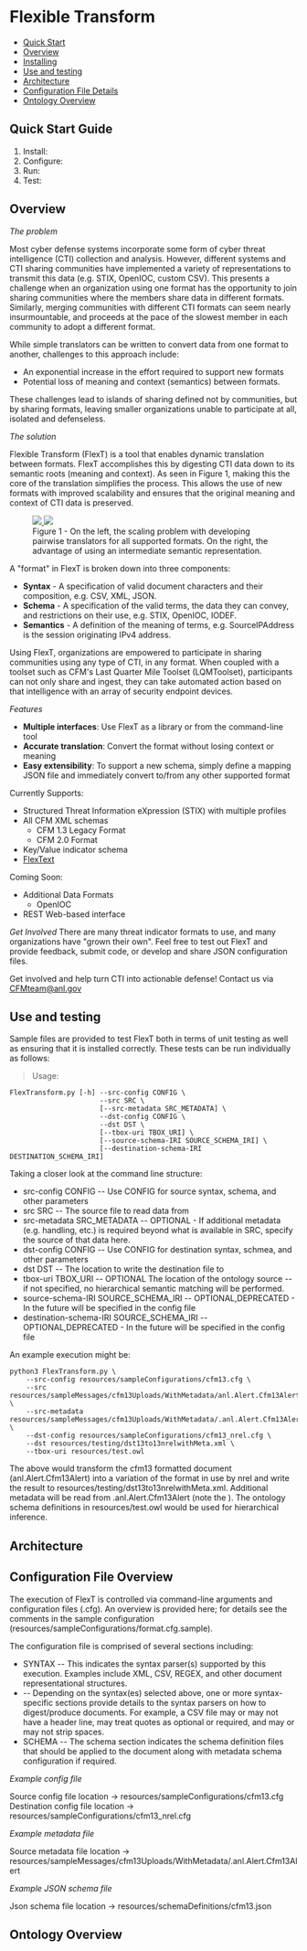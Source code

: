 Flexible Transform
=====

* [Quick Start](Quick-Start-Guide)
* [Overview](Overview)
* [Installing](Installing)
* [Use and testing](Use-and-testing)
* [Architecture](Architecture)
* [Configuration File Details](Configuration-File-Details)
* [Ontology Overview](Ontology-Overview)

Quick Start Guide
--------
1. Install:
2. Configure:
3. Run:
4. Test:

Overview
--------
*The problem* 

Most cyber defense systems incorporate some form of cyber threat intelligence (CTI) collection and analysis.  However, different systems and CTI sharing communities have implemented a variety of representations to transmit this data (e.g. STIX, OpenIOC, custom CSV). This presents a challenge when an organization using one format has the opportunity to join sharing communities where the members share data in different formats.  Similarly, merging communities with different CTI formats can seem nearly insurmountable, and proceeds at the pace of the slowest member in each community to adopt a different format.  

While simple translators can be written to convert data from one format to another, challenges to this approach include:

- An exponential increase in the effort required to support new formats
- Potential loss of meaning and context (semantics) between formats.

These challenges lead to islands of sharing defined not by communities, but by sharing formats, leaving smaller organizations unable to participate at all, isolated and defenseless.


*The solution*

Flexible Transform (FlexT) is a tool that enables dynamic translation between formats. FlexT accomplishes this by digesting CTI data down to its semantic roots (meaning and context). As seen in Figure 1, making this the core of the translation simplifies the process. This allows the use of new formats with improved scalability and ensures that the original meaning and context of CTI data is preserved.

<figure>
<a href="FlexTransform/resources/images/figure1a.png">
<img src = "FlexTransform/resources/images/figure1a.png" />
</a>
<a href="FlexTransform/resources/images/figure1b.png">
<img src = "FlexTransform/resources/images/figure1b.png" />
</a>
<figcaption>
Figure 1 - On the left, the scaling problem with developing pairwise translators for all supported formats.  On the right, the advantage of using an intermediate semantic representation.
</figcaption>
</figure>

A "format" in FlexT is broken down into three components:

- **Syntax** - A specification of valid document characters and their composition, e.g. CSV, XML, JSON.
- **Schema** - A specification of the valid terms, the data they can convey, and restrictions on their use, e.g. STIX, OpenIOC, IODEF.
- **Semantics** - A definition of the meaning of terms, e.g. SourceIPAddress is the session originating IPv4 address.

Using FlexT, organizations are empowered to participate in sharing communities using any type of CTI, in any format.  When coupled with a toolset such as CFM's Last Quarter Mile Toolset (LQMToolset), participants can not only share and ingest, they can take automated action based on that intelligence with an array of security endpoint devices. 


*Features*

- **Multiple interfaces**: Use FlexT as a library or from the command-line tool
- **Accurate translation**: Convert the format without losing context or meaning
- **Easy extensibility**: To support a new schema, simply define a mapping JSON file and immediately convert to/from any other supported format


Currently Supports:

* Structured Threat Information eXpression (STIX)  with multiple profiles 
* All CFM XML schemas 
  * CFM 1.3 Legacy Format
  * CFM 2.0 Format
* Key/Value indicator schema
* [FlexText](FlexText) 

Coming Soon:

- Additional Data Formats
  - OpenIOC
- REST Web-based interface

*Get Involved*
There are many threat indicator formats to use, and many organizations have "grown their own".  Feel free to test out FlexT and provide feedback, submit code, or develop and share JSON configuration files.

Get involved and help turn CTI into actionable defense! Contact us via <a href="mailto:CFMteam@anl.gov">CFMteam@anl.gov</a>

Use and testing
---------
Sample files are provided to test FlexT both in terms of unit testing as well as ensuring that it is installed correctly.  These tests can be run individually as follows:

> Usage:

    FlexTransform.py [-h] --src-config CONFIG \
                          --src SRC \
                          [--src-metadata SRC_METADATA] \
                          --dst-config CONFIG \
                          --dst DST \
                          [--tbox-uri TBOX_URI] \
                          [--source-schema-IRI SOURCE_SCHEMA_IRI] \
                          [--destination-schema-IRI DESTINATION_SCHEMA_IRI]

Taking a closer look at the command line structure:

* src-config CONFIG -- Use CONFIG for source syntax, schema, and other parameters
* src SRC -- The source file to read data from 
* src-metadata SRC_METADATA -- OPTIONAL - If additional metadata (e.g. handling, etc.) is required beyond what is available in SRC, specify the source of that data here.
* dst-config CONFIG -- Use CONFIG for destination syntax, schmea, and other parameters
* dst DST -- The location to write the destination file to
* tbox-uri TBOX_URI -- OPTIONAL The location of the ontology source -- if not specified, no hierarchical semantic matching will be performed.
* source-schema-IRI SOURCE_SCHEMA_IRI -- OPTIONAL,DEPRECATED - In the future will be specified in the config file
* destination-schema-IRI SOURCE_SCHEMA_IRI -- OPTIONAL,DEPRECATED - In the future will be specified in the config file

An example execution might be:

    python3 FlexTransform.py \
        --src-config resources/sampleConfigurations/cfm13.cfg \
        --src resources/sampleMessages/cfm13Uploads/WithMetadata/anl.Alert.Cfm13Alert \
        --src-metadata resources/sampleMessages/cfm13Uploads/WithMetadata/.anl.Alert.Cfm13Alert \
        --dst-config resources/sampleConfigurations/cfm13_nrel.cfg \
        --dst resources/testing/dst13to13nrelwithMeta.xml \
        --tbox-uri resources/test.owl

The above would transform the cfm13 formatted document (anl.Alert.Cfm13Alert) into a variation of the format in use by nrel and write the result to resources/testing/dst13to13nrelwithMeta.xml.  Additional metadata will be read from .anl.Alert.Cfm13Alert (note the <dot>).  The ontology schema definitions in resources/test.owl would be used for hierarchical inference.

Architecture
---------

Configuration File Overview
---------
The execution of FlexT is controlled via command-line arguments and configuration files (.cfg).
An overview is provided here; for details see the comments in the sample configuration (resources/sampleConfigurations/format.cfg.sample).

The configuration file is comprised of several sections including:

* SYNTAX -- This indicates the syntax parser(s) supported by this execution.  Examples include XML, CSV, REGEX, and other document representational structures.
* <SYNTAX SPECIFIC Options> -- Depending on the syntax(es) selected above, one or more syntax-specific sections provide details to the syntax parsers on how to digest/produce documents.  For example, a CSV file may or may not have a header line, may treat quotes as optional or required, and may or may not strip spaces.
* SCHEMA -- The schema section indicates the schema definition files that should be applied to the document along with metadata schema configuration if required.

*Example config file*

Source config file location -> resources/sampleConfigurations/cfm13.cfg
Destination config file location -> resources/sampleConfigurations/cfm13_nrel.cfg

*Example metadata file*

Source metadata file location -> resources/sampleMessages/cfm13Uploads/WithMetadata/.anl.Alert.Cfm13Alert

*Example JSON schema file*

Json schema file location -> resources/schemaDefinitions/cfm13.json

Ontology Overview
---------
